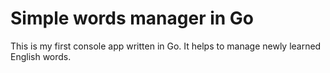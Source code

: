 # Simple words manager in Go
This is my first console app written in Go. 
It helps to manage newly learned English words.

